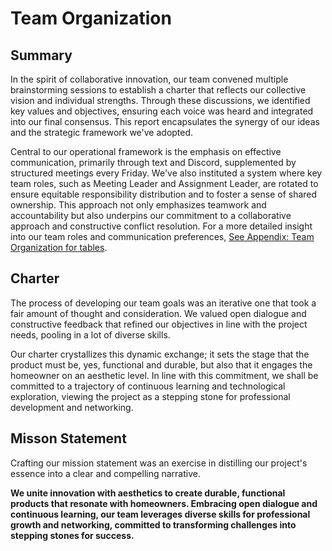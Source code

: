 # Team Organization  
## Summary  
In the spirit of collaborative innovation, our team convened multiple brainstorming sessions to establish a charter that reflects our collective vision and individual strengths. Through these discussions, we identified key values and objectives, ensuring each voice was heard and integrated into our final consensus. This report encapsulates the synergy of our ideas and the strategic framework we've adopted.

Central to our operational framework is the emphasis on effective communication, primarily through text and Discord, supplemented by structured meetings every Friday. We've also instituted a system where key team roles, such as Meeting Leader and Assignment Leader, are rotated to ensure equitable responsibility distribution and to foster a sense of shared ownership. This approach not only emphasizes teamwork and accountability but also underpins our commitment to a collaborative approach and constructive conflict resolution. For a more detailed insight into our team roles and communication preferences, [See Appendix: Team Organization for tables](Appendix.md). 

## Charter  
The process of developing our team goals was an iterative one that took a fair amount of thought and consideration. We valued open dialogue and constructive feedback that refined our objectives in line with the project needs, pooling in a lot of diverse skills.

Our charter crystallizes this dynamic exchange; it sets the stage that the product must be, yes, functional and durable, but also that it engages the homeowner on an aesthetic level. In line with this commitment, we shall be committed to a trajectory of continuous learning and technological exploration, viewing the project as a stepping stone for professional development and networking. 

## Misson Statement  
Crafting our mission statement was an exercise in distilling our project's essence into a clear and compelling narrative. 

**We unite innovation with aesthetics to create durable, functional products that resonate with homeowners. Embracing open dialogue and continuous learning, our team leverages diverse skills for professional growth and networking, committed to transforming challenges into stepping stones for success.**

